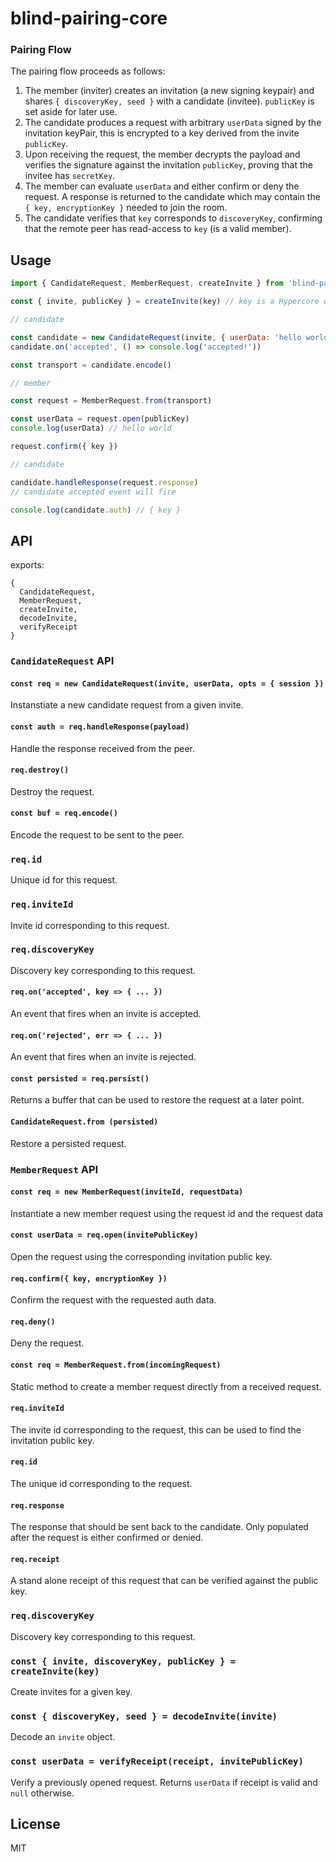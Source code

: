 # blind-pairing-core

### Pairing Flow

The pairing flow proceeds as follows:
1. The member (inviter) creates an invitation (a new signing keypair) and shares `{ discoveryKey, seed }` with a candidate (invitee). `publicKey` is set aside for later use.
2. The candidate produces a request with arbitrary `userData` signed by the invitation keyPair, this is encrypted to a key derived from the invite `publicKey`.
3. Upon receiving the request, the member decrypts the payload and verifies the signature against the invitation `publicKey`, proving that the invitee has `secretKey`.
4. The member can evaluate `userData` and either confirm or deny the request. A response is returned to the candidate which may contain the `{ key, encryptionKey }` needed to join the room.
5. The candidate verifies that `key` corresponds to `discoveryKey`, confirming that the remote peer has read-access to `key` (is a valid member).

## Usage

```js
import { CandidateRequest, MemberRequest, createInvite } from 'blind-pairing-core'

const { invite, publicKey } = createInvite(key) // key is a Hypercore or Autobase key

// candidate

const candidate = new CandidateRequest(invite, { userData: 'hello world' })
candidate.on('accepted', () => console.log('accepted!'))

const transport = candidate.encode() 

// member

const request = MemberRequest.from(transport)

const userData = request.open(publicKey)
console.log(userData) // hello world

request.confirm({ key })

// candidate

candidate.handleResponse(request.response)
// candidate accepted event will fire

console.log(candidate.auth) // { key }
```

## API

exports:
```
{
  CandidateRequest,
  MemberRequest,
  createInvite,
  decodeInvite,
  verifyReceipt
}
```

### `CandidateRequest` API

#### `const req = new CandidateRequest(invite, userData, opts = { session })`

Instanstiate a new candidate request from a given invite.

#### `const auth = req.handleResponse(payload)`

Handle the response received from the peer.

#### `req.destroy()`

Destroy the request.

#### `const buf = req.encode()`

Encode the request to be sent to the peer.

### `req.id`

Unique id for this request.

### `req.inviteId`

Invite id corresponding to this request.

### `req.discoveryKey`

Discovery key corresponding to this request.

#### `req.on('accepted', key => { ... })`

An event that fires when an invite is accepted.

#### `req.on('rejected', err => { ... })`

An event that fires when an invite is rejected.

#### `const persisted = req.persist()`

Returns a buffer that can be used to restore the request at a later point.

#### `CandidateRequest.from (persisted)`

Restore a persisted request.

### `MemberRequest` API

#### `const req = new MemberRequest(inviteId, requestData)`

Instantiate a new member request using the request id and the request data

#### `const userData = req.open(invitePublicKey)`

Open the request using the corresponding invitation public key.

#### `req.confirm({ key, encryptionKey })`

Confirm the request with the requested auth data.

#### `req.deny()`

Deny the request.

#### `const req = MemberRequest.from(incomingRequest)`

Static method to create a member request directly from a received request.

#### `req.inviteId`

The invite id corresponding to the request, this can be used to find the invitation public key.

#### `req.id`

The unique id corresponding to the request.

#### `req.response`

The response that should be sent back to the candidate. Only populated after the request is either confirmed or denied.

#### `req.receipt`

A stand alone receipt of this request that can be verified against the public key.

### `req.discoveryKey`

Discovery key corresponding to this request.

### `const { invite, discoveryKey, publicKey } = createInvite(key)`

Create invites for a given key.

### `const { discoveryKey, seed } = decodeInvite(invite)`

Decode an `invite` object.

### `const userData = verifyReceipt(receipt, invitePublicKey)`

Verify a previously opened request. Returns `userData` if receipt is valid and `null` otherwise.

## License
MIT
